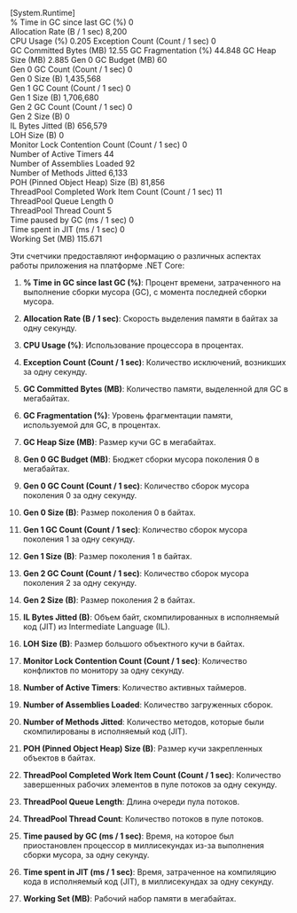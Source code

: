 [System.Runtime]                                                                
    % Time in GC since last GC (%)                                         0    
    Allocation Rate (B / 1 sec)                                        8,200    
    CPU Usage (%)                                                          0.205
    Exception Count (Count / 1 sec)                                        0    
    GC Committed Bytes (MB)                                               12.55 
    GC Fragmentation (%)                                                  44.848
    GC Heap Size (MB)                                                      2.885
    Gen 0 GC Budget (MB)                                                  60    
    Gen 0 GC Count (Count / 1 sec)                                         0    
    Gen 0 Size (B)                                                 1,435,568    
    Gen 1 GC Count (Count / 1 sec)                                         0    
    Gen 1 Size (B)                                                 1,706,680    
    Gen 2 GC Count (Count / 1 sec)                                         0    
    Gen 2 Size (B)                                                         0    
    IL Bytes Jitted (B)                                              656,579    
    LOH Size (B)                                                           0    
    Monitor Lock Contention Count (Count / 1 sec)                          0    
    Number of Active Timers                                               44    
    Number of Assemblies Loaded                                           92    
    Number of Methods Jitted                                           6,133    
    POH (Pinned Object Heap) Size (B)                                 81,856    
    ThreadPool Completed Work Item Count (Count / 1 sec)                  11    
    ThreadPool Queue Length                                                0    
    ThreadPool Thread Count                                                5    
    Time paused by GC (ms / 1 sec)                                         0    
    Time spent in JIT (ms / 1 sec)                                         0    
    Working Set (MB)                                                     115.671

Эти счетчики предоставляют информацию о различных аспектах работы приложения на платформе .NET Core:

1. **% Time in GC since last GC (%)**: Процент времени, затраченного на выполнение сборки мусора (GC), с момента последней сборки мусора.

2. **Allocation Rate (B / 1 sec)**: Скорость выделения памяти в байтах за одну секунду.

3. **CPU Usage (%)**: Использование процессора в процентах.

4. **Exception Count (Count / 1 sec)**: Количество исключений, возникших за одну секунду.

5. **GC Committed Bytes (MB)**: Количество памяти, выделенной для GC в мегабайтах.

6. **GC Fragmentation (%)**: Уровень фрагментации памяти, используемой для GC, в процентах.

7. **GC Heap Size (MB)**: Размер кучи GC в мегабайтах.

8. **Gen 0 GC Budget (MB)**: Бюджет сборки мусора поколения 0 в мегабайтах.

9. **Gen 0 GC Count (Count / 1 sec)**: Количество сборок мусора поколения 0 за одну секунду.

10. **Gen 0 Size (B)**: Размер поколения 0 в байтах.

11. **Gen 1 GC Count (Count / 1 sec)**: Количество сборок мусора поколения 1 за одну секунду.

12. **Gen 1 Size (B)**: Размер поколения 1 в байтах.

13. **Gen 2 GC Count (Count / 1 sec)**: Количество сборок мусора поколения 2 за одну секунду.

14. **Gen 2 Size (B)**: Размер поколения 2 в байтах.

15. **IL Bytes Jitted (B)**: Объем байт, скомпилированных в исполняемый код (JIT) из Intermediate Language (IL).

16. **LOH Size (B)**: Размер большого объектного кучи в байтах.

17. **Monitor Lock Contention Count (Count / 1 sec)**: Количество конфликтов по монитору за одну секунду.

18. **Number of Active Timers**: Количество активных таймеров.

19. **Number of Assemblies Loaded**: Количество загруженных сборок.

20. **Number of Methods Jitted**: Количество методов, которые были скомпилированы в исполняемый код (JIT).

21. **POH (Pinned Object Heap) Size (B)**: Размер кучи закрепленных объектов в байтах.

22. **ThreadPool Completed Work Item Count (Count / 1 sec)**: Количество завершенных рабочих элементов в пуле потоков за одну секунду.

23. **ThreadPool Queue Length**: Длина очереди пула потоков.

24. **ThreadPool Thread Count**: Количество потоков в пуле потоков.

25. **Time paused by GC (ms / 1 sec)**: Время, на которое был приостановлен процессор в миллисекундах из-за выполнения сборки мусора, за одну секунду.

26. **Time spent in JIT (ms / 1 sec)**: Время, затраченное на компиляцию кода в исполняемый код (JIT), в миллисекундах за одну секунду.

27. **Working Set (MB)**: Рабочий набор памяти в мегабайтах.